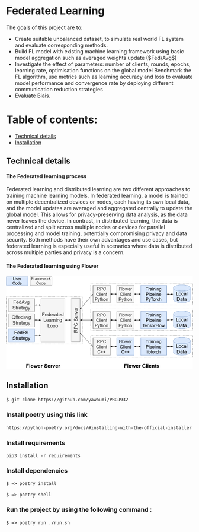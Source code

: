 # Federated Learning


The goals of this project are to:
- Create suitable unbalanced dataset, to simulate real world FL system and evaluate corresponding methods.
- Build FL model with existing machine learning framework using basic model aggregation such as averaged weights update ($Fed\Avg$)
- Investigate the effect of parameters: number of clients, rounds, epochs, learning rate, optimisation functions on the global model
Benchmark the FL algorithm, use metrics such as learning accuracy and loss to evaluate model performance and convergence rate by deploying different communication reduction strategies
- Evaluate Biais.


 
# Table of contents: 

- [ Technical details]( #Technical-details)
- [ Installation]( #Installation)


## Technical details

#### The Federated learning process 

Federated learning and distributed learning are two different approaches to training machine learning models. In federated learning, a model is trained on multiple decentralized devices or nodes, each having its own local data, and the model updates are averaged and aggregated centrally to update the global model. This allows for privacy-preserving data analysis, as the data never leaves the device. In contrast, in distributed learning, the data is centralized and split across multiple nodes or devices for parallel processing and model training, potentially compromising privacy and data security. Both methods have their own advantages and use cases, but federated learning is especially useful in scenarios where data is distributed across multiple parties and privacy is a concern.

#### The Federated learning using Flower 

![](flower-core-framework-architecture.png)

## Installation 


```
$ git clone https://github.com/yawoumi/PROJ932

```

### Install poetry using this link 

```
https://python-poetry.org/docs/#installing-with-the-official-installer
```

### Install requirements
```
pip3 install -r requirements
```

### Install dependencies
```
$ => poetry install
```
```
$ => poetry shell
```

### Run the project by using the following command :

```
$ => poetry run ./run.sh
```


